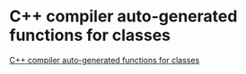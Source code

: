 # C++ compiler auto-generated functions for classes
[C++ compiler auto-generated functions for classes](https://aiwithcloud.com/2022/09/15/c_compiler_auto_generated_functions_for_classes/)
